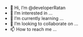 - 👋 Hi, I’m @developerRatan
- 👀 I’m interested in ...
- 🌱 I’m currently learning ...
- 💞️ I’m looking to collaborate on ...
- 📫 How to reach me ...

<!---
developerRatan/developerRatan is a ✨ special ✨ repository because its `README.md` (this file) appears on your GitHub profile.
You can click the Preview link to take a look at your changes.
--->
